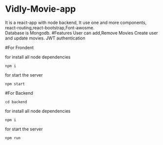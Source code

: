 

# Vidly-Movie-app

It is a react-app  with node backend, It use one and more components, 
react-routing,react-bootstrap,Font-awosme.
<br/> Database is Mongodb.
#Features
User can add,Remove Movies
Create user and update movies. JWT authentication

#For Frondent<br/>

for install all node dependencies
```
npm i
```
for start the server
```
npm start
```

#For Backend<br/>
```
cd backend
```

for install all node dependencies
```
npm i
```
for start the server
```
npm run
```
